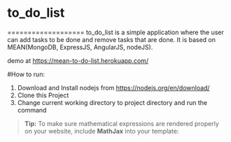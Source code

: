 # to_do_list
===================
to_do_list is a simple application where the user can add tasks to be done and remove tasks that are done.
It is based on MEAN(MongoDB, ExpressJS, AngularJS, nodeJS).

demo at https://mean-to-do-list.herokuapp.com/

#How to run:
1. Download and Install nodejs from https://nodejs.org/en/download/<br>
2. Clone this Project<br>
3. Change current working directory to project directory and run the command 
  > **Tip:** To make sure mathematical expressions are rendered properly on your website, include **MathJax** into your template:
